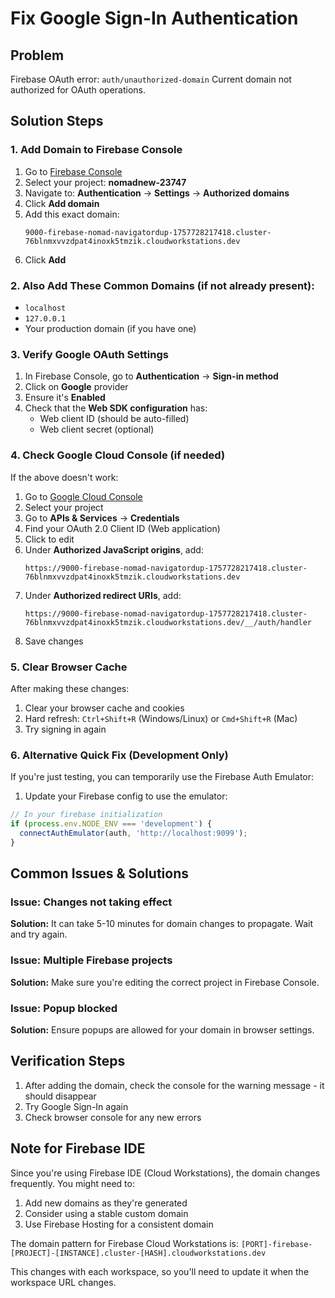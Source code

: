 # Fix Google Sign-In Authentication

## Problem
Firebase OAuth error: `auth/unauthorized-domain`
Current domain not authorized for OAuth operations.

## Solution Steps

### 1. Add Domain to Firebase Console

1. Go to [Firebase Console](https://console.firebase.google.com)
2. Select your project: **nomadnew-23747**
3. Navigate to: **Authentication** → **Settings** → **Authorized domains**
4. Click **Add domain**
5. Add this exact domain:
   ```
   9000-firebase-nomad-navigatordup-1757728217418.cluster-76blnmxvvzdpat4inoxk5tmzik.cloudworkstations.dev
   ```
6. Click **Add**

### 2. Also Add These Common Domains (if not already present):
- `localhost`
- `127.0.0.1`
- Your production domain (if you have one)

### 3. Verify Google OAuth Settings

1. In Firebase Console, go to **Authentication** → **Sign-in method**
2. Click on **Google** provider
3. Ensure it's **Enabled**
4. Check that the **Web SDK configuration** has:
   - Web client ID (should be auto-filled)
   - Web client secret (optional)

### 4. Check Google Cloud Console (if needed)

If the above doesn't work:

1. Go to [Google Cloud Console](https://console.cloud.google.com)
2. Select your project
3. Go to **APIs & Services** → **Credentials**
4. Find your OAuth 2.0 Client ID (Web application)
5. Click to edit
6. Under **Authorized JavaScript origins**, add:
   ```
   https://9000-firebase-nomad-navigatordup-1757728217418.cluster-76blnmxvvzdpat4inoxk5tmzik.cloudworkstations.dev
   ```
7. Under **Authorized redirect URIs**, add:
   ```
   https://9000-firebase-nomad-navigatordup-1757728217418.cluster-76blnmxvvzdpat4inoxk5tmzik.cloudworkstations.dev/__/auth/handler
   ```
8. Save changes

### 5. Clear Browser Cache

After making these changes:
1. Clear your browser cache and cookies
2. Hard refresh: `Ctrl+Shift+R` (Windows/Linux) or `Cmd+Shift+R` (Mac)
3. Try signing in again

### 6. Alternative Quick Fix (Development Only)

If you're just testing, you can temporarily use the Firebase Auth Emulator:

1. Update your Firebase config to use the emulator:
```javascript
// In your firebase initialization
if (process.env.NODE_ENV === 'development') {
  connectAuthEmulator(auth, 'http://localhost:9099');
}
```

## Common Issues & Solutions

### Issue: Changes not taking effect
**Solution:** It can take 5-10 minutes for domain changes to propagate. Wait and try again.

### Issue: Multiple Firebase projects
**Solution:** Make sure you're editing the correct project in Firebase Console.

### Issue: Popup blocked
**Solution:** Ensure popups are allowed for your domain in browser settings.

## Verification Steps

1. After adding the domain, check the console for the warning message - it should disappear
2. Try Google Sign-In again
3. Check browser console for any new errors

## Note for Firebase IDE

Since you're using Firebase IDE (Cloud Workstations), the domain changes frequently. You might need to:
1. Add new domains as they're generated
2. Consider using a stable custom domain
3. Use Firebase Hosting for a consistent domain

The domain pattern for Firebase Cloud Workstations is:
`[PORT]-firebase-[PROJECT]-[INSTANCE].cluster-[HASH].cloudworkstations.dev`

This changes with each workspace, so you'll need to update it when the workspace URL changes.